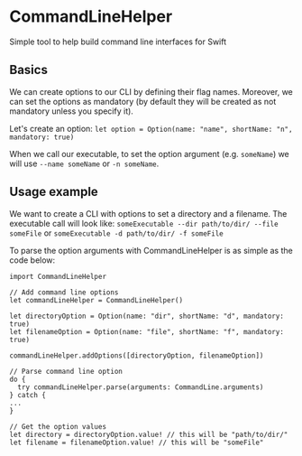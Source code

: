 # CommandLineHelper

Simple tool to help build command line interfaces for Swift

## Basics
We can create options to our CLI by defining their flag names. Moreover, we can set the options as mandatory (by default they will be created as not mandatory unless you specify it).

Let's create an option:
`let option = Option(name: "name", shortName: "n", mandatory: true)`

When we call our executable, to set the option argument (e.g. `someName`) we will use `--name someName` or `-n someName`.

## Usage example
We want to create a CLI with options to set a directory and a filename. The executable call will look like:
`someExecutable --dir path/to/dir/ --file someFile`
or
`someExecutable -d path/to/dir/ -f someFile`

To parse the option arguments with CommandLineHelper is as simple as the code below:
```
import CommandLineHelper

// Add command line options
let commandLineHelper = CommandLineHelper()

let directoryOption = Option(name: "dir", shortName: "d", mandatory: true)
let filenameOption = Option(name: "file", shortName: "f", mandatory: true)

commandLineHelper.addOptions([directoryOption, filenameOption])

// Parse command line option
do {
  try commandLineHelper.parse(arguments: CommandLine.arguments)
} catch {
...
}

// Get the option values
let directory = directoryOption.value! // this will be "path/to/dir/"
let filename = filenameOption.value! // this will be "someFile"
```

